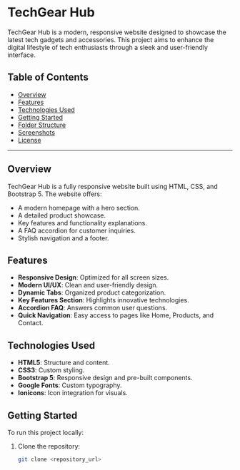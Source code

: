 # TechGear Hub

TechGear Hub is a modern, responsive website designed to showcase the latest tech gadgets and accessories. This project aims to enhance the digital lifestyle of tech enthusiasts through a sleek and user-friendly interface.

## Table of Contents

- [Overview](#overview)
- [Features](#features)
- [Technologies Used](#technologies-used)
- [Getting Started](#getting-started)
- [Folder Structure](#folder-structure)
- [Screenshots](#screenshots)
- [License](#license)

---

## Overview

TechGear Hub is a fully responsive website built using HTML, CSS, and Bootstrap 5. The website offers:

- A modern homepage with a hero section.
- A detailed product showcase.
- Key features and functionality explanations.
- A FAQ accordion for customer inquiries.
- Stylish navigation and a footer.

## Features

- **Responsive Design**: Optimized for all screen sizes.
- **Modern UI/UX**: Clean and user-friendly design.
- **Dynamic Tabs**: Organized product categorization.
- **Key Features Section**: Highlights innovative technologies.
- **Accordion FAQ**: Answers common user questions.
- **Quick Navigation**: Easy access to pages like Home, Products, and Contact.

## Technologies Used

- **HTML5**: Structure and content.
- **CSS3**: Custom styling.
- **Bootstrap 5**: Responsive design and pre-built components.
- **Google Fonts**: Custom typography.
- **Ionicons**: Icon integration for visuals.

## Getting Started

To run this project locally:

1. Clone the repository:
   ```bash
   git clone <repository_url>
   ```
